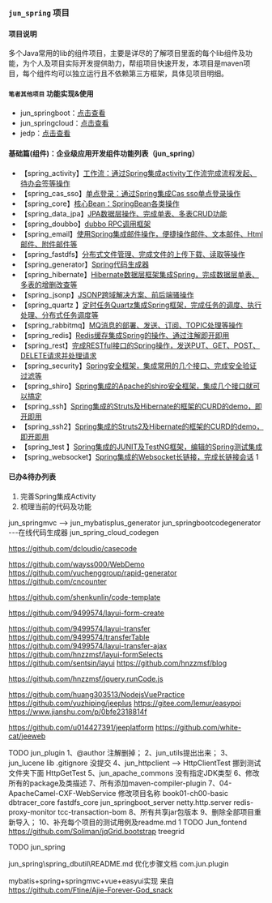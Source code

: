 ### `jun_spring` 项目

#### 项目说明
多个Java常用的lib的组件项目，主要是详尽的了解项目里面的每个lib组件及功能，为个人及项目实际开发提供助力，帮组项目快速开发，本项目是maven项目，每个组件均可以独立运行且不依赖第三方框架，具体见项目明细。

#### `笔者其他项目` 功能实现&使用
- jun_springboot：[点击查看](https://github.com/wujun728/jun_springboot) 
- jun_springcloud：[点击查看](https://github.com/wujun728/jun_springcloud) 
- jedp：[点击查看](https://github.com/wujun728/jedp) 

#### 基础篇(组件)：企业级应用开发组件功能列表（jun_spring）
- 【spring_activity】[工作流：通过Spring集成activity工作流完成流程发起、待办会签等操作](https://github.com/wujun728/jun_spring)
- 【spring_cas_sso】[单点登录：通过Spring集成Cas sso单点登录操作](https://github.com/wujun728/jun_spring)
- 【spring_core】[核心Bean：SpringBean各类操作](https://github.com/wujun728/jun_spring)
- 【spring_data_jpa】[JPA数据层操作、完成单表、多表CRUD功能](https://github.com/wujun728/jun_spring)
- 【spring_doubbo】[dubbo RPC调用框架](https://github.com/wujun728/jun_spring)
- 【spring_email】[使用Spring集成邮件操作，便捷操作邮件、文本邮件、Html邮件、附件邮件等](https://github.com/wujun728/jun_spring)
- 【spring_fastdfs】[分布式文件管理、完成文件的上传下载、读取等操作](https://github.com/wujun728/jun_spring)
- 【spring_generator】[Spring代码生成器](https://github.com/wujun728/jun_spring)
- 【spring_hibernate】[Hibernate数据层框架集成Spring，完成数据层单表、多表的增删改查等](https://github.com/wujun728/jun_spring)
- 【spring_jsonp】[JSONP跨域解决方案、前后端骚操作](https://github.com/wujun728/jun_spring)
- 【spring_quartz 】[定时任务Quartz集成Spring框架，完成任务的调度、执行处理、分布式任务调度等](https://github.com/wujun728/jun_spring)
- 【spring_rabbitmq】[MQ消息的部署、发送、订阅、TOPIC处理等操作](https://github.com/wujun728/jun_spring)
- 【spring_redis】[Redis缓存集成Spring的操作、通过注解即开即用](https://github.com/wujun728/jun_spring)
- 【spring_rest】[完成RESTful接口的Spring操作，发送PUT、GET、POST、DELETE请求并处理请求](https://github.com/wujun728/jun_spring)
- 【spring_security】[Spring安全框架，集成常用的几个接口、完成安全验证过滤等](https://github.com/wujun728/jun_spring)
- 【spring_shiro】[Spring集成的Apache的shiro安全框架，集成几个接口就可以搞定](https://github.com/wujun728/jun_spring)
- 【spring_ssh】[Spring集成的Struts及Hibernate的框架的CURD的demo，即开即用](https://github.com/wujun728/jun_spring)
- 【spring_ssh2】[Spring集成的Struts2及Hibernate的框架的CURD的demo，即开即用](https://github.com/wujun728/jun_spring)
- 【spring_test 】[Spring集成的JUNIT及TestNG框架，编辑的Spring测试集成](https://github.com/wujun728/jun_spring)
- 【spring_websocket】[Spring集成的Websocket长链接，完成长链接会话](https://github.com/wujun728/jun_spring)
1
#### 已办&待办列表
1. 完善Spring集成Activity
1. 梳理当前的代码及功能


jun_springmvc   --> jun_mybatisplus_generator
jun_springbootcodegenerator   ---在线代码生成器
jun_spring_cloud_codegen  


https://github.com/dcloudio/casecode


https://github.com/wayss000/WebDemo
https://github.com/yuchenggroup/rapid-generator
https://github.com/cncounter

https://github.com/shenkunlin/code-template

https://github.com/9499574/layui-form-create

https://github.com/9499574/layui-transfer
https://github.com/9499574/transferTable
https://github.com/9499574/layui-transfer-ajax
https://github.com/hnzzmsf/layui-formSelects
https://github.com/sentsin/layui
https://github.com/hnzzmsf/blog 

https://github.com/hnzzmsf/jquery.runCode.js

https://github.com/huang303513/NodejsVuePractice
https://github.com/yuzhiping/jeeplus
https://gitee.com/lemur/easypoi
https://www.jianshu.com/p/0bfe2318814f

https://github.com/u014427391/jeeplatform
https://github.com/white-cat/jeeweb

TODO
jun_plugin
	1、@author  注解删掉；
	2、jun_utils提出出来；
	3、jun_lucene lib .gitignore 没提交
	4、jun_httpclient  --> HttpClientTest  挪到测试文件夹下面
		HttpGetTest
	5、jun_apache_commons  没有指定JDK类型
	6、修改所有的package及类描述
	7、所有添加maven-compiler-plugin
	7、04-ApacheCamel-CXF-WebService 修改项目名称
	book01-ch00-basic
	dbtracer_core
	fastdfs_core
	jun_springboot_server
	netty.http.server
	redis-proxy-monitor
	tcc-transaction-bom
	8、所有共享jar包版本
	9、删除全部项目重新导入；
	10、补充每个项目的测试用例及readme.md
1
TODO
Jun_fontend
	https://github.com/Soliman/jqGrid.bootstrap
	treegrid


TODO
jun_spring
        
jun_spring\spring_dbutil\README.md  优化步骤文档
com.jun.plugin
        
 	          
mybatis+spring+springmvc+vue+easyui实现
来自 <https://github.com/Ftine/Ajie-Forever-God_snack> 

